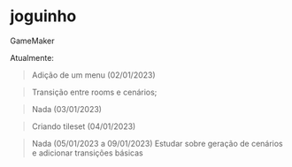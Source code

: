 # joguinho
GameMaker

Atualmente:
> Adição de um menu (02/01/2023)

> Transição entre rooms e cenários;

> Nada (03/01/2023)

> Criando tileset (04/01/2023)

> Nada (05/01/2023 a 09/01/2023) 
> Estudar sobre geração de cenários e adicionar transições básicas
